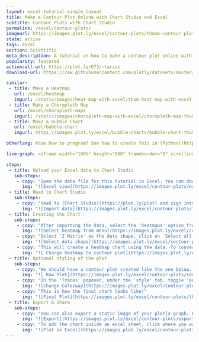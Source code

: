 ```yaml
---
layout: excel-tutorial-single_layout
title: Make a Contour Plot Online with Chart Studio and Excel
subtitle: Contour Plots with Chart Studio
permalink: /excel/contour-plots/
imageurl: https://images.plot.ly/excel/contour-plots/thumb-contour-plot-in-excel.jpg
state: active
tags: excel
section: Scientific
meta_description: A tutorial on how to make a contour plot online with Excel.
popularity: featured
actioncall-url: https://plot.ly/673/~tarzzz
download-url: https://raw.githubusercontent.com/plotly/datasets/master/volcano.csv

similar:
 - title: Make a Heatmap
   url: /excel/heatmap
   imgurl: /static/images/heat-map-with-excel/thum-heat-map-with-excel.png
 - title: Make a Choropleth Map
   url: /excel/choropleth-maps
   imgurl: /static/images/choropleth-map-with-excel/choropleth-map-thumb.png
 - title: Make a Bubble Chart
   url: /excel/bubble-chart
   imgurl: https://images.plot.ly/excel/bubble-charts/bubble-chart-thumb.png

otherlang: Know how to program? See how to create this in [Python](https://plot.ly/python/contour-plots/) or [R](https://plot.ly/r/contour-plots/).

live-graph: <iframe width="100%" height="800" frameborder="0" scrolling="no" src="https://plot.ly/~tarzzz/680.embed"></iframe>

steps:
 - title: Upload your Excel data to Chart Studio
   sub-steps:
    - copy: "Open the data file for this tutorial in Excel. You can download the file here in [CSV format](https://raw.githubusercontent.com/plotly/datasets/master/volcano.csv)"
      img: "![Excel view](https://images.plot.ly/excel/contour-plots/excel-data-contour-plot.jpg)"
 - title: Head to Chart Studio
   sub-steps:
    - copy: "Head to [Chart Studio](https://plot.ly/plot) and sign into your free Chart Studio account. Go to 'Import', click 'Upload a file', then choose your Excel file to upload. Your Excel file will now open in Chart Studio. For more about Chart Studio, see [this tutorial](/add-data-to-the-plotly-grid/)"
      img: "![Import data](https://images.plot.ly/excel/contour-plots/import-data-contour-plot.jpg)"
 - title: Creating the Chart
   sub-steps:
    - copy: "After importing the data, select the 'heatmaps' option from 'Choose Plot Type' dropdown. "
      img: "![Select heatmap from menu](https://images.plot.ly/excel/contour-plots/choose-from-menu.jpg)"
    - copy: "Select 'Z Matrix' as the data shape, click on 'Select all columns', and then on the 'Make Heatmap' button to create the plot."
      img: "![Select data shape](https://images.plot.ly/excel/contour-plots/select-data-shape.jpg)"
    - copy: "This will create a heatmap chart using the data. To convert the heatmap to a contour plot, we need to select 'Contour map' from the TRACE popover, as shown in the figure below."
      img: "![ Change heatmap to contour plot](https://images.plot.ly/excel/contour-plots/select-contour-plot-from-popover.jpg)"
 - title: Optional styling of the plot
   sub-steps:
    - copy: "We should have a contour plot created like the one below. Now we are going to style it to make it more presentable."
      img: "![ Raw Plot](https://images.plot.ly/excel/contour-plots/raw-plot.jpg)"
    - copy: "In the 'Traces' popover, under the 'style' tab, toggle 'auto-color' to off, and then select one of the styles from the list below."
      img: "![Change Colorway](https://images.plot.ly/excel/contour-plots/select-colorways.jpg)"
    - copy: "This is how the final chart looks like!"
      img: "![Final Plot](https://images.plot.ly/excel/contour-plots/thumb-contour-plot-in-excel.jpg)"
 - title: Export & Share
   sub-steps:
    - copy: "You can also export a static image of your plotly graph. Download an image of your Chart Studio graph by clicking EXPORT on the toolbar."
      img: "![Export](https://images.plot.ly/excel/contour-plots/export-image.jpg)"
    - copy: "To add the chart inside an excel sheet, click where you want to insert the picture inside Excel. On the INSERT tab inside Excel, in the ILLUSTRATIONS group, click PICTURE. Locate the Chart Studio graph image that you downloaded and then double-click it."
      img: "![Plot in Excel](https://images.plot.ly/excel/contour-plots/excel-contour-plot.jpg)"
---
```


